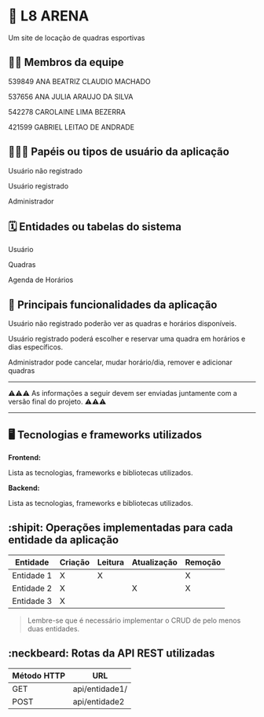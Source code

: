 # :checkered_flag: L8 ARENA

Um site de locação de quadras esportivas

## :technologist: Membros da equipe

539849 ANA BEATRIZ CLAUDIO MACHADO  

537656 ANA JULIA ARAUJO DA SILVA  

542278 CAROLAINE LIMA BEZERRA  

421599 GABRIEL LEITAO DE ANDRADE  

## :people_holding_hands: Papéis ou tipos de usuário da aplicação
Usuário não registrado  

Usuário registrado  

Administrador  


## :spiral_calendar: Entidades ou tabelas do sistema
Usuário  

Quadras  

Agenda de Horários  


## :triangular_flag_on_post:	 Principais funcionalidades da aplicação
Usuário não registrado poderão ver as quadras e horários disponíveis.  

Usuário registrado poderá escolher e reservar uma quadra em horários e dias específicos.  

Administrador pode cancelar, mudar horário/dia, remover e adicionar quadras  



----

:warning::warning::warning: As informações a seguir devem ser enviadas juntamente com a versão final do projeto. :warning::warning::warning:


----

## :desktop_computer: Tecnologias e frameworks utilizados

**Frontend:**

Lista as tecnologias, frameworks e bibliotecas utilizados.

**Backend:**

Lista as tecnologias, frameworks e bibliotecas utilizados.


## :shipit: Operações implementadas para cada entidade da aplicação


| Entidade| Criação | Leitura | Atualização | Remoção |
| --- | --- | --- | --- | --- |
| Entidade 1 | X |  X  |  | X |
| Entidade 2 | X |    |  X | X |
| Entidade 3 | X |    |  |  |

> Lembre-se que é necessário implementar o CRUD de pelo menos duas entidades.

## :neckbeard: Rotas da API REST utilizadas

| Método HTTP | URL |
| --- | --- |
| GET | api/entidade1/|
| POST | api/entidade2 |
